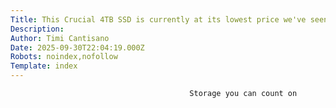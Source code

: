 ```yaml
---
Title: This Crucial 4TB SSD is currently at its lowest price we've seen in the past year
Description: 
Author: Timi Cantisano
Date: 2025-09-30T22:04:19.000Z
Robots: noindex,nofollow
Template: index
---
```


                                            Storage you can count on
                                        